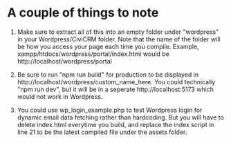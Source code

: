 # A couple of things to note
1. Make sure to extract all of this into an empty folder under "wordpress" in your Wordpress/CiviCRM folder.
Note that the name of the folder will be how you access your page each time you compile.
Example, xampp/htdocs/wordpress/portal/index.html would be http://localhost/wordpress/portal

2. Be sure to run "npm run build" for production to be displayed in http://localhost/wordpress/custom_name_here.
You could technically "npm run dev", but it will be in a seperate http://localhost:5173 which would not work in Wordpress.

3. You could use wp_login_example.php to test Wordpress login for dynamic email data fetching rather than hardcoding. But you will have to delete index.html everytime you build, and replace the index script in line 21 to be the latest compiled file under the assets folder.
